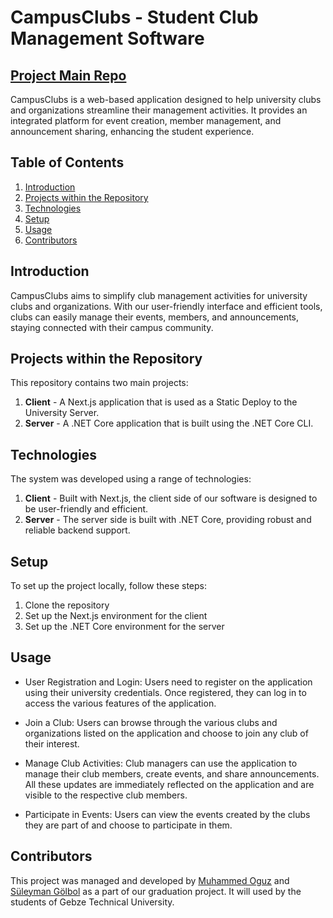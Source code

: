 # CampusClubs - Student Club Management Software

## [Project Main Repo](https://github.com/muhammedogz/CampusClubs)

CampusClubs is a web-based application designed to help university clubs and organizations streamline their management activities. It provides an integrated platform for event creation, member management, and announcement sharing, enhancing the student experience.

## Table of Contents

1. [Introduction](#introduction)
2. [Projects within the Repository](#projects-within-the-repository)
3. [Technologies](#technologies)
4. [Setup](#setup)
5. [Usage](#usage)
6. [Contributors](#contributors)

## Introduction

CampusClubs aims to simplify club management activities for university clubs and organizations. With our user-friendly interface and efficient tools, clubs can easily manage their events, members, and announcements, staying connected with their campus community.

## Projects within the Repository

This repository contains two main projects:

1. **Client** - A Next.js application that is used as a Static Deploy to the University Server.
2. **Server** - A .NET Core application that is built using the .NET Core CLI.

## Technologies

The system was developed using a range of technologies:

1. **Client** - Built with Next.js, the client side of our software is designed to be user-friendly and efficient.
2. **Server** - The server side is built with .NET Core, providing robust and reliable backend support.

## Setup

To set up the project locally, follow these steps:

1. Clone the repository
2. Set up the Next.js environment for the client
3. Set up the .NET Core environment for the server

## Usage

- User Registration and Login: Users need to register on the application using their university credentials. Once registered, they can log in to access the various features of the application.
- Join a Club: Users can browse through the various clubs and organizations listed on the application and choose to join any club of their interest.
- Manage Club Activities: Club managers can use the application to manage their club members, create events, and share announcements. All these updates are immediately reflected on the application and are visible to the respective club members.

- Participate in Events: Users can view the events created by the clubs they are part of and choose to participate in them.

## Contributors

This project was managed and developed by [Muhammed Oguz](https://github.com/muhammedogz) and [Süleyman Gölbol](https://github.com/sglbl) as a part of our graduation project. It will used by the students of Gebze Technical University.
